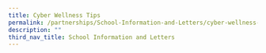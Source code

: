 ```yaml
---
title: Cyber Wellness Tips
permalink: /partnerships/School-Information-and-Letters/cyber-wellness-tips/
description: ""
third_nav_title: School Information and Letters
---
```

